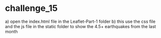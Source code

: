 # challenge_15
a) open the index.html file in the Leaflet-Part-1 folder
b) this use the css file and the js file in the static folder to show the 4.5+ earthquakes
from the last month